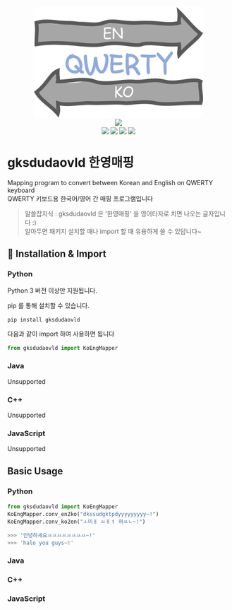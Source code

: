 <p align="center">
  <img src="https://raw.githubusercontent.com/ForestHouse2316/gksdudaovld/main/Document/logo.png" height="250px"/> <br>
  <img src="https://img.shields.io/badge/License-MIT-yellow" /></a> <br>
  <img src="https://img.shields.io/badge/Python-1.0.3-brightgreen" /></a>
  <img src="https://img.shields.io/badge/Java-unsupported-red" /></a>
  <img src="https://img.shields.io/badge/C++-unsupported-red" /></a>
  <img src="https://img.shields.io/badge/JavaScript-unsupported-red" /></a>
</p>

# gksdudaovld 한영매핑
Mapping program to convert between Korean and English on QWERTY keyboard\
QWERTY 키보드용 한국어/영어 간 매핑 프로그램입니다

> 알쓸잡지식 : gksdudaovld 은 '한영매핑' 을 영어타자로 치면 나오는 글자입니다 :)\
> 알아두면 패키지 설치할 때나 import 할 때 유용하게 쓸 수 있답니다~


## 🚢 Installation & Import
### Python
Python 3 버전 이상만 지원됩니다.

pip 를 통해 설치할 수 있습니다.
``` console
pip install gksdudaovld
```
다음과 같이 import 하여 사용하면 됩니다
``` python
from gksdudaovld import KoEngMapper
```

### Java
Unsupported

### C++
Unsupported

### JavaScript
Unsupported

## Basic Usage

### Python
``` python
from gksdudaovld import KoEngMapper
KoEngMapper.conv_en2ko("dkssudgktpdyyyyyyyyy~!")
KoEngMapper.conv_ko2en("ㅗ미ㅐ ㅛㅐㅕ 혀ㅛㄴ~!")
```
``` python
>>> '안녕하세요ㅛㅛㅛㅛㅛㅛㅛㅛ~!'
>>> 'halo you guys~!'
```

### Java

### C++

### JavaScript
